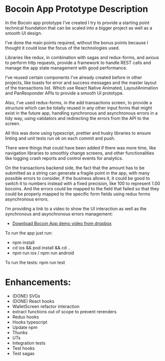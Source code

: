 Bocoin App Prototype Description
================================

In the Bocoin app prototype I’ve created I try to provide a starting point technical foundation that can be scaled into a bigger project as well as a smooth UI design.

I’ve done the main points required, without the bonus points because I thought it could lose the focus of the technologies used.

Libraries like redux, in combination with sagas and redux-forms, and axious to perform http requests, provide a framework to handle REST calls and manage the app state management with good performance.

I’ve reused certain components I’ve already created before in other projects, like toasts for error and success messages and the master layout of the transactions list. Which use React Native Animated, LayoutAnimation and PanResponder  APIs to provide a smooth UI prototype.

Also, I’ve used redux-forms, in the add transactions screen, to provide a structure which can be totally reused in any other input forms that might exist in the future app, handling synchronous and asynchronous errors in a tidy way, using validators and redirecting the errors from the API to the screen.

All this was done using typescript, prettier and husky libraries to ensure linting and unit tests run ok on each commit and push.

There were things that could have been added if there was more time, like navigation libraries to smoothly change screens, and other functionalities like logging crash reports and control events for analytics.

On the transactions backend side, the fact that the amount has to be submitted as a string can generate a fragile point in the app, with many possible errors to consider, if the business allows it, it could be good to switch it to numbers instead with a fixed precision, like 100 to represent 1.00 bocoins. And the errors could be mapped to the field that failed so that they could be properly mapped to the specific form fields using redux forms asynchronous errors.

I’m providing a link to a video to show the UI interaction as well as the synchronous and asynchronous errors management:

* [Download Bocoin App demo video from dropbox](https://www.dropbox.com/s/7x5683a9k40rpii/BocoinApp.MP4?dl=0)

To run the app just run:
* npm install
* cd ios && pod install && cd ..
* npm run ios / npm run android

To run the tests: npm run test

Enhancements:
=============
* (DONE) SVGs
* (DONE) React hooks
* WalletScreen refactor interaction 
* extract functions out of scope to prevent rerenders
* Redux hooks
* Hooks typescript
* Update npm
* Thunks
* UTs
* Integration tests
* Test hooks
* Test sagas